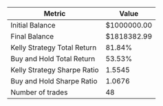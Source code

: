 | Metric | Value |
| --- | --- |
| Initial Balance | $1000000.00 |
| Final Balance | $1818382.99 |
| Kelly Strategy Total Return | 81.84% |
| Buy and Hold Total Return | 53.53% |
| Kelly Strategy Sharpe Ratio | 1.5545 |
| Buy and Hold Sharpe Ratio | 1.0676 |
| Number of trades | 48 |

